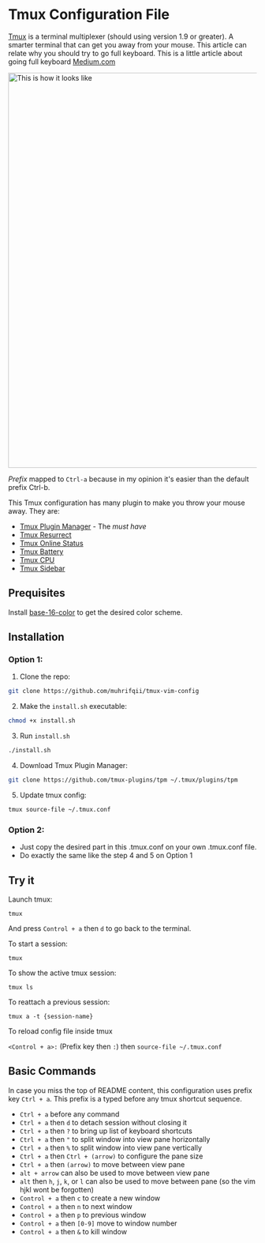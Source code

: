 # Tmux Configuration File
[Tmux](https://github.com/tmux/tmux) is a terminal multiplexer (should using version 1.9 or greater). A smarter terminal that can get you away from your mouse. This article can relate why you should try to go full keyboard. This is a little article about going full keyboard [Medium.com](https://medium.com/@muhrifqii/give-it-a-chance-to-your-brain-type-without-moving-the-hands-away-from-keyboard-7790c7600c60)

<img width="800" alt="This is how it looks like" src="https://raw.githubusercontent.com/muhrifqii/tmux-vim-config/master/look.png">

*Prefix* mapped to `Ctrl-a` because in my opinion it's easier than the default prefix Ctrl-b.

This Tmux configuration has many plugin to make you throw your mouse away. They are: 
- [Tmux Plugin Manager](https://github.com/tmux-plugins/tpm) - The *must have* 
- [Tmux Resurrect](https://github.com/tmux-plugins/tmux-resurrect)
- [Tmux Online Status](https://github.com/tmux-plugins/tmux-online-status)
- [Tmux Battery](https://github.com/tmux-plugins/tmux-battery)
- [Tmux CPU](https://github.com/tmux-plugins/tmux-cpu)
- [Tmux Sidebar](https://github.com/tmux-plugins/tmux-sidebar)

Prequisites
-----------

Install [base-16-color](https://github.com/chriskempson/base16-shell) to get the desired color scheme.

Installation
------------

### Option 1:

  1. Clone the repo:
```bash
git clone https://github.com/muhrifqii/tmux-vim-config
```

  2. Make the `install.sh` executable:
```bash
chmod +x install.sh
```

  3. Run `install.sh`
```bash
./install.sh
```

  4. Download Tmux Plugin Manager:
```bash
git clone https://github.com/tmux-plugins/tpm ~/.tmux/plugins/tpm
```

  5. Update tmux config:
```bash
tmux source-file ~/.tmux.conf
```

### Option 2:
  - Just copy the desired part in this .tmux.conf on your own .tmux.conf file.
  - Do exactly the same like the step 4 and 5 on Option 1

## Try it

  Launch tmux:
```
tmux
```
  And press `Control + a` then `d` to go back to the terminal.

To start a session:

`tmux`

To show the active tmux session:

`tmux ls`

To reattach a previous session:

`tmux a -t {session-name}`

To reload config file inside tmux

`<Control + a>:` (Prefix key then `:`) then `source-file ~/.tmux.conf`

Basic Commands
--------------

In case you miss the top of README content, this configuration uses prefix key `Ctrl + a`. This prefix is a typed before any tmux shortcut sequence.

* `Ctrl + a` before any command
* `Ctrl + a` then `d` to detach session without closing it
* `Ctrl + a` then `?` to bring up list of keyboard shortcuts
* `Ctrl + a` then `"` to split window into view pane horizontally
* `Ctrl + a` then `%` to split window into view pane vertically
* `Ctrl + a` then `Ctrl + (arrow)` to configure the pane size
* `Ctrl + a` then `(arrow)` to move between view pane
* `alt + arrow` can also be used to move between view pane
* `alt` then `h`, `j`, `k`, or `l` can also be used to move between pane (so the vim hjkl wont be forgotten)
* `Control + a` then `c` to create a new window
* `Control + a` then `n` to next window
* `Control + a` then `p` to previous window
* `Control + a` then `[0-9]` move to window number
* `Control + a` then `&` to kill window
